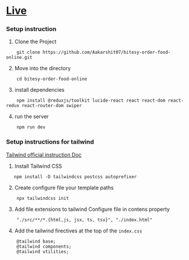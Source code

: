 # [Live](https://bitesy.vercel.app/) 
  

### Setup instruction

1. Clone the Project

```
    git clone https://github.com/Aakarshit07/bitesy-order-food-online.git
```
2. Move into the directory

```
    cd bitesy-order-food-online
```

3. install dependencies

```
    npm install @reduxjs/toolkit lucide-react react react-dom react-redux react-router-dom swiper 
```

4. run the server

```
    npm run dev
```


### Setup instructions for  tailwind

[Tailwind official instruction Doc](https://tailwindcss.com/docs/installation)

1. Install Tailwind CSS

```
   npm install -D tailwindcss postcss autoprefixer
```

2. Create configure file your template paths

```
    npx tailwindcss init
```

3. Add file extensions to tailwind Configure file in contens property

```
    "./src/**/*.{html,js, jsx, ts, tsx}", "./index.html"
```

4. Add the tailwind firectives at the top of the `index.css`

```
    @tailwind base;
    @tailwind components;
    @tailwind utilities;
```